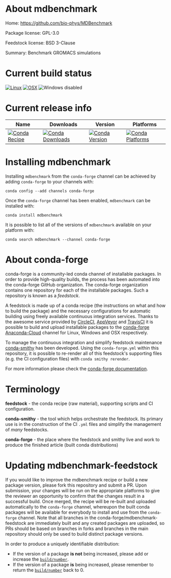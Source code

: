 About mdbenchmark
=================

Home: https://github.com/bio-phys/MDBenchmark

Package license: GPL-3.0

Feedstock license: BSD 3-Clause

Summary: Benchmark GROMACS simulations



Current build status
====================

[![Linux](https://img.shields.io/circleci/project/github/conda-forge/mdbenchmark-feedstock/master.svg?label=Linux)](https://circleci.com/gh/conda-forge/mdbenchmark-feedstock)
[![OSX](https://img.shields.io/travis/conda-forge/mdbenchmark-feedstock/master.svg?label=macOS)](https://travis-ci.org/conda-forge/mdbenchmark-feedstock)
![Windows disabled](https://img.shields.io/badge/Windows-disabled-lightgrey.svg)

Current release info
====================

| Name | Downloads | Version | Platforms |
| --- | --- | --- | --- |
| [![Conda Recipe](https://img.shields.io/badge/recipe-mdbenchmark-green.svg)](https://anaconda.org/conda-forge/mdbenchmark) | [![Conda Downloads](https://img.shields.io/conda/dn/conda-forge/mdbenchmark.svg)](https://anaconda.org/conda-forge/mdbenchmark) | [![Conda Version](https://img.shields.io/conda/vn/conda-forge/mdbenchmark.svg)](https://anaconda.org/conda-forge/mdbenchmark) | [![Conda Platforms](https://img.shields.io/conda/pn/conda-forge/mdbenchmark.svg)](https://anaconda.org/conda-forge/mdbenchmark) |

Installing mdbenchmark
======================

Installing `mdbenchmark` from the `conda-forge` channel can be achieved by adding `conda-forge` to your channels with:

```
conda config --add channels conda-forge
```

Once the `conda-forge` channel has been enabled, `mdbenchmark` can be installed with:

```
conda install mdbenchmark
```

It is possible to list all of the versions of `mdbenchmark` available on your platform with:

```
conda search mdbenchmark --channel conda-forge
```


About conda-forge
=================

conda-forge is a community-led conda channel of installable packages.
In order to provide high-quality builds, the process has been automated into the
conda-forge GitHub organization. The conda-forge organization contains one repository
for each of the installable packages. Such a repository is known as a *feedstock*.

A feedstock is made up of a conda recipe (the instructions on what and how to build
the package) and the necessary configurations for automatic building using freely
available continuous integration services. Thanks to the awesome service provided by
[CircleCI](https://circleci.com/), [AppVeyor](https://www.appveyor.com/)
and [TravisCI](https://travis-ci.org/) it is possible to build and upload installable
packages to the [conda-forge](https://anaconda.org/conda-forge)
[Anaconda-Cloud](https://anaconda.org/) channel for Linux, Windows and OSX respectively.

To manage the continuous integration and simplify feedstock maintenance
[conda-smithy](https://github.com/conda-forge/conda-smithy) has been developed.
Using the ``conda-forge.yml`` within this repository, it is possible to re-render all of
this feedstock's supporting files (e.g. the CI configuration files) with ``conda smithy rerender``.

For more information please check the [conda-forge documentation](https://conda-forge.org/docs/).

Terminology
===========

**feedstock** - the conda recipe (raw material), supporting scripts and CI configuration.

**conda-smithy** - the tool which helps orchestrate the feedstock.
                   Its primary use is in the construction of the CI ``.yml`` files
                   and simplify the management of *many* feedstocks.

**conda-forge** - the place where the feedstock and smithy live and work to
                  produce the finished article (built conda distributions)


Updating mdbenchmark-feedstock
==============================

If you would like to improve the mdbenchmark recipe or build a new
package version, please fork this repository and submit a PR. Upon submission,
your changes will be run on the appropriate platforms to give the reviewer an
opportunity to confirm that the changes result in a successful build. Once
merged, the recipe will be re-built and uploaded automatically to the
`conda-forge` channel, whereupon the built conda packages will be available for
everybody to install and use from the `conda-forge` channel.
Note that all branches in the conda-forge/mdbenchmark-feedstock are
immediately built and any created packages are uploaded, so PRs should be based
on branches in forks and branches in the main repository should only be used to
build distinct package versions.

In order to produce a uniquely identifiable distribution:
 * If the version of a package **is not** being increased, please add or increase
   the [``build/number``](https://conda.io/docs/user-guide/tasks/build-packages/define-metadata.html#build-number-and-string).
 * If the version of a package **is** being increased, please remember to return
   the [``build/number``](https://conda.io/docs/user-guide/tasks/build-packages/define-metadata.html#build-number-and-string)
   back to 0.
